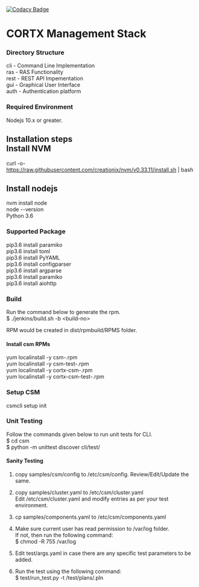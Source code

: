 [![Codacy Badge](https://app.codacy.com/project/badge/Grade/0d5a80a03e08449482ab4da5185b7000)](https://www.codacy.com/gh/Seagate/cortx-management-portal/dashboard?utm_source=github.com&amp;utm_medium=referral&amp;utm_content=Seagate/cortx-management-portal&amp;utm_campaign=Badge_Grade)

<!--
CORTX-CSM: CORTX Management web and CLI interface.
Copyright (c) 2020 Seagate Technology LLC and/or its Affiliates
This program is free software: you can redistribute it and/or modify
it under the terms of the GNU Affero General Public License as published
by the Free Software Foundation, either version 3 of the License, or
(at your option) any later version.
This program is distributed in the hope that it will be useful,
but WITHOUT ANY WARRANTY; without even the implied warranty of
MERCHANTABILITY or FITNESS FOR A PARTICULAR PURPOSE. See the
GNU Affero General Public License for more details.
You should have received a copy of the GNU Affero General Public License
along with this program. If not, see <https://www.gnu.org/licenses/>.
For any questions about this software or licensing,
please email opensource@seagate.com or cortx-questions@seagate.com.
-->

# CORTX Management Stack

### Directory Structure

cli     - Command Line Implementation  
ras     - RAS Functionality  
rest    - REST API Impementation  
gui     - Graphical User Interface  
auth    - Authentication platform  

### Required Environment
Nodejs 10.x or greater.

Installation steps  
Install NVM
-------------------
curl -o- https://raw.githubusercontent.com/creationix/nvm/v0.33.11/install.sh | bash

Install nodejs
----------------------------
nvm install node  
node --version  
Python 3.6   

### Supported Package

pip3.6 install paramiko  
pip3.6 install toml  
pip3.6 install PyYAML  
pip3.6 install configparser  
pip3.6 install argparse  
pip3.6 install paramiko  
pip3.6 install aiohttp  

### Build

Run the command below to generate the rpm.  
$ ./jenkins/build.sh -b \<build-no\>

RPM would be created in dist/rpmbuild/RPMS folder.  

#### Install csm RPMs
yum localinstall -y csm-<version>.rpm  
yum localinstall -y csm-test-<version>.rpm  
yum localinstall -y cortx-csm-<version>.rpm  
yum localinstall -y cortx-csm-test-<version>.rpm  

### Setup CSM
csmcli setup init

### Unit Testing
Follow the commands given below to run unit tests for CLI.  
$ cd csm  
$ python -m unittest discover cli/test/  

#### Sanity Testing  
1. copy samples/csm/config to /etc/csm/config. Review/Edit/Update the same.

2. copy samples/cluster.yaml to /etc/csm/cluster.yaml  
   Edit /etc/csm/cluster.yaml and modify entries as per your test environment.

3. cp samples/components.yaml to /etc/csm/components.yaml

4. Make sure current user has read permission to /var/log folder.  
    If not, then run the following command:  
   $ chmod -R 755 /var/log

5. Edit test/args.yaml in case there are any specific test parameters to be added.

6. Run the test using the following command:  
   $ test/run_test.py -t /test/plans/<test-file>.pln
